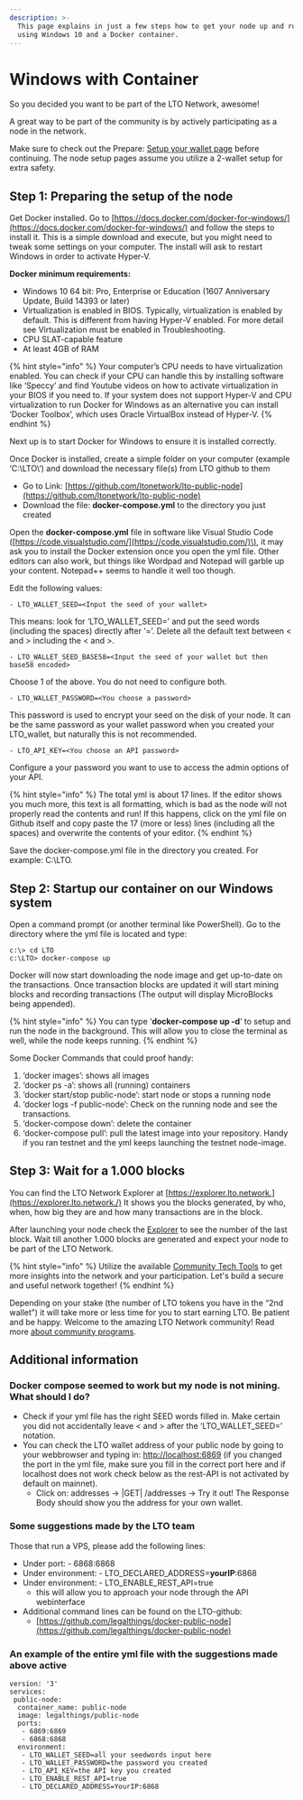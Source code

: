 ```yaml
---
description: >-
  This page explains in just a few steps how to get your node up and running
  using Windows 10 and a Docker container.
---
```


# Windows with Container

So you decided you want to be part of the LTO Network, awesome!

A great way to be part of the community is by actively participating as a node in the network.

Make sure to check out the Prepare: [Setup your wallet page](../../tutorials/mining/prepare-setup-your-wallet.md) before continuing. The node setup pages assume you utilize a 2-wallet setup for extra safety.

## **Step 1: Preparing the setup of the node**

Get Docker installed. Go to [https://docs.docker.com/docker-for-windows/](https://docs.docker.com/docker-for-windows/) and follow the steps to install it. This is a simple download and execute, but you might need to tweak some settings on your computer. The install will ask to restart Windows in order to activate Hyper-V.

**Docker minimum requirements:**

* Windows 10 64 bit: Pro, Enterprise or Education \(1607 Anniversary Update, Build 14393 or later\)
* Virtualization is enabled in BIOS. Typically, virtualization is enabled by default. This is different from having Hyper-V enabled. For more detail see Virtualization must be enabled in Troubleshooting.
* CPU SLAT-capable feature
* At least 4GB of RAM

{% hint style="info" %}
Your computer’s CPU needs to have virtualization enabled. You can check if your CPU can handle this by installing software like ‘Speccy’ and find Youtube videos on how to activate virtualization in your BIOS if you need to. If your system does not support Hyper-V and CPU virtualization to run Docker for Windows as an alternative you can install ‘Docker Toolbox’, which uses Oracle VirtualBox instead of Hyper-V.
{% endhint %}

Next up is to start Docker for Windows to ensure it is installed correctly.

Once Docker is installed, create a simple folder on your computer \(example ‘C:\LTO\’\) and download the necessary file\(s\) from LTO github to them

* Go to Link: [https://github.com/ltonetwork/lto-public-node](https://github.com/ltonetwork/lto-public-node)
* Download the file: **docker-compose.yml** to the directory you just created

Open the **docker-compose.yml** file in software like Visual Studio Code \([https://code.visualstudio.com/](https://code.visualstudio.com/)\), it may ask you to install the Docker extension once you open the yml file. Other editors can also work, but things like Wordpad and Notepad will garble up your content. Notepad++ seems to handle it well too though.

Edit the following values:

```text
- LTO_WALLET_SEED=<Input the seed of your wallet>
```

This means: look for ‘LTO\_WALLET\_SEED=’ and put the seed words \(including the spaces\) directly after ‘=’. Delete all the default text between &lt; and &gt; including the &lt; and &gt;.

```text
- LTO_WALLET_SEED_BASE58=<Input the seed of your wallet but then base58 encoded>
```

Choose 1 of the above. You do not need to configure both.

```text
- LTO_WALLET_PASSWORD=<You choose a password>
```

This password is used to encrypt your seed on the disk of your node. It can be the same password as your wallet password when you created your LTO\_wallet, but naturally this is not recommended.

```text
- LTO_API_KEY=<You choose an API password>
```

Configure a your password you want to use to access the admin options of your API.

{% hint style="info" %}
The total yml is about 17 lines. If the editor shows you much more, this text is all formatting, which is bad as the node will not properly read the contents and run! If this happens, click on the yml file on Github itself and copy paste the 17 \(more or less\) lines \(including all the spaces\) and overwrite the contents of your editor.
{% endhint %}

Save the docker-compose.yml file in the directory you created. For example: C:\LTO.

## Step 2: Startup our container on our Windows system

Open a command prompt \(or another terminal like PowerShell\). Go to the directory where the yml file is located and type:

```text
c:\> cd LTO
c:\LTO> docker-compose up
```

Docker will now start downloading the node image and get up-to-date on the transactions. Once transaction blocks are updated it will start mining blocks and recording transactions \(The output will display MicroBlocks being appended\).

{% hint style="info" %}
You can type ‘**docker-compose up -d**’ to setup and run the node in the background. This will allow you to close the terminal as well, while the node keeps running.
{% endhint %}

Some Docker Commands that could proof handy:

1. ‘docker images’: shows all images
2. ‘docker ps -a’: shows all \(running\) containers
3. ‘docker start/stop public-node’: start node or stops a running node
4. ‘docker logs -f public-node’: Check on the running node and see the transactions.
5. ‘docker-compose down’: delete the container
6. ‘docker-compose pull’: pull the latest image into your repository. Handy if you ran testnet and the yml keeps launching the testnet node-image.

## **Step 3: Wait for a 1.000 blocks**

You can find the LTO Network Explorer at [https://explorer.lto.network.](https://explorer.lto.network./) It shows you the blocks generated, by who, when, how big they are and how many transactions are in the block.

After launching your node check the [Explorer](https://explorer.lto.network) to see the number of the last block. Wait till another 1.000 blocks are generated and expect your node to be part of the LTO Network.

{% hint style="info" %}
Utilize the available [Community Tech Tools](https://blog.lto.network/distributed-workforce-community-dao-level-up/#tech-lab) to get more insights into the network and your participation. Let's build a secure and useful network together!
{% endhint %}

Depending on your stake \(the number of LTO tokens you have in the “2nd wallet”\) it will take more or less time for you to start earning LTO. Be patient and be happy. Welcome to the amazing LTO Network community! Read more [about community programs](https://blog.lto.network/distributed-workforce-community-dao-level-up/).

## Additional information

### **Docker compose seemed to work but my node is not mining. What should I do?**

* Check if your yml file has the right SEED words filled in. Make certain you did not accidentally leave &lt; and &gt; after the ‘LTO\_WALLET\_SEED=’ notation.
* You can check the LTO wallet address of your public node by going to your webbrowser and typing in: [http://localhost:6869](http://localhost:6869) \(if you changed the port in the yml file, make sure you fill in the correct port here and if localhost does not work check below as the rest-API is not activated by default on mainnet\).
  * Click on: addresses -&gt; \|GET\| /addresses -&gt; Try it out! The Response Body should show you the address for your own wallet.

### **Some suggestions made by the LTO team**

Those that run a VPS, please add the following lines:

* Under port: - 6868:6868
* Under environment: - LTO\_DECLARED\_ADDRESS=**yourIP**:6868
* Under environment: - LTO\_ENABLE\_REST\_API=true 
  * this will allow you to approach your node through the API webinterface
* Additional command lines can be found on the LTO-github:
  * [https://github.com/legalthings/docker-public-node](https://github.com/legalthings/docker-public-node)

### **An example of the entire yml file with the suggestions made above active**

```text
version: '3'
services:
 public-node:
  container_name: public-node
  image: legalthings/public-node
  ports:
   - 6869:6869
   - 6868:6868
  environment:
   - LTO_WALLET_SEED=all your seedwords input here
   - LTO_WALLET_PASSWORD=the password you created
   - LTO_API_KEY=the API key you created
   - LTO_ENABLE_REST_API=true
   - LTO_DECLARED_ADDRESS=YourIP:6868
```

